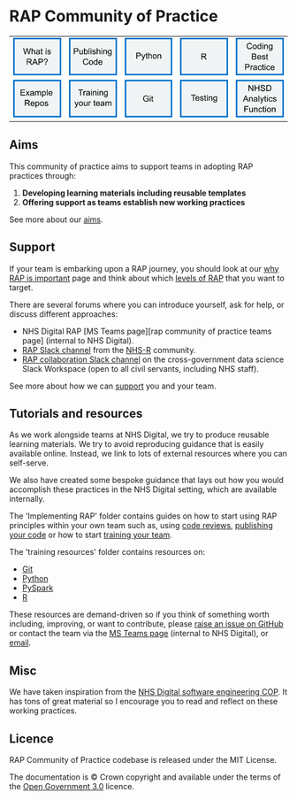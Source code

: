 # RAP Community of Practice

|                                                                        |                                                                                  |                                                          |                                                            |                                                                                             |
| ---------------------------------------------------------------------- | -------------------------------------------------------------------------------- | -------------------------------------------------------- | ---------------------------------------------------------- | ------------------------------------------------------------------------------------------- |
| [<img alt="What is RAP?" img src="../images/What is RAP icon.png">][1]    | [<img alt="Publishing Code" img src="../images/publishing code icon.png">][2]       | [<img alt="Python" img src="../images/Python icon.png">][3] | [<img alt="R" img src="../images/R icon.png">][4]             | [<img alt="Coding Best Practice" img src="../images/coding best practice icon.png">][5]        |
| [<img alt="Example Repos" img src="../images/Example Repos icon.png">][6] | [<img alt="Training your team" img src="../images/training your team icon.png">][7] | [<img alt="Git" img src="../images/Git icon.png">][8]       | [<img alt="Testing" img src="../images/Testing icon.png">][9] | [<img alt="NHSD Analytics Function" img src="../images/NHSD Analytics Function repo.png">][10] |

## Aims

This community of practice aims to support teams in adopting RAP practices through:

1. **Developing learning materials including reusable templates**
2. **Offering support as teams establish new working practices**

See more about our [aims][11].

## Support

If your team is embarking upon a RAP journey, you should look at our [why RAP is important][1] page and think about which [levels of RAP][12] that you want to target.

There are several forums where you can introduce yourself, ask for help, or discuss different approaches:

- NHS Digital RAP [MS Teams page][rap community of practice teams page] (internal to NHS Digital).
- [RAP Slack channel](https://nhsrcommunity.slack.com/archives/C03N1GXHEH0) from the [NHS-R](https://nhsrcommunity.com/) community.
- [RAP collaboration Slack channel](https://govdatascience.slack.com/archives/C6H22U3H9) on the cross-government data science Slack Workspace (open to all civil servants, including NHS staff).

See more about how we can [support][13] you and your team.

## Tutorials and resources

As we work alongside teams at NHS Digital, we try to produce reusable learning materials. We try to avoid reproducing guidance that is easily available online. Instead, we link to lots of external resources where you can self-serve.

We also have created some bespoke guidance that lays out how you would accomplish these practices in the NHS Digital setting, which are available internally.

The 'Implementing RAP' folder contains guides on how to start using RAP principles within your own team such as, using [code reviews][14], [publishing your code][2] or how to start [training your team][15].

The 'training resources' folder contains resources on:

- [Git][8]
- [Python][3]
- [PySpark][16]
- [R][4]

These resources are demand-driven so if you think of something worth including, improving, or want to contribute, please [raise an issue on GitHub](https://github.com/NHSDigital/rap-community-of-practice/issues) or contact the team via the [MS Teams page](https://teams.microsoft.com/l/channel/19%3aEnoJ_c3NIwcWaLoqHyrbmiui8SI-8lZ1B2SvxNuGbyU1%40thread.tacv2/General?groupId=1c1528d7-030e-48eb-92cf-dc0f6a618ea0&tenantId=50f6071f-bbfe-401a-8803-673748e629e2) (internal to NHS Digital), or [email](mailto:datascience@nhs.net).

## Misc

We have taken inspiration from the [NHS Digital software engineering COP](https://github.com/NHSDigital/software-engineering-quality-framework/blob/master/insights/review.md). It has tons of great material so I encourage you to read and reflect on these working practices.

## Licence

RAP Community of Practice codebase is released under the MIT License.

The documentation is © Crown copyright and available under the terms of the [Open Government 3.0](https://www.nationalarchives.gov.uk/doc/open-government-licence/version/3/) licence.

[1]: ./introduction_to_RAP/why_is_RAP_important.md
[2]: ./implementing_RAP/how-to-publish-your-code-in-the-open.md
[3]: ./training_resources/python/basic-python-data-analysis-operations.md
[4]: ./training_resources/R/README.md
[5]: ./implementing_RAP/coding-best-practice.md
[6]: https://github.com/NHSDigital/data-analytics-services#rap-repositories
[7]: ./implementing_RAP/training-your-team.md
[8]: ./training_resources/git/intro-to-git.md
[9]: ./training_resources/python/unit-testing.md
[10]: https://github.com/NHSDigital/data-analytics-services
[11]: ./introduction_to_RAP/why_is_RAP_important.md#aims-of-rap
[12]: ./introduction_to_RAP/levels_of_RAP.md
[13]: ./our_RAP_service/README.md#support
[14]: ./implementing_RAP/code-review.md
[15]: ./implementing_RAP/training-your-team.md
[16]: ./training_resources/pyspark/README.md

